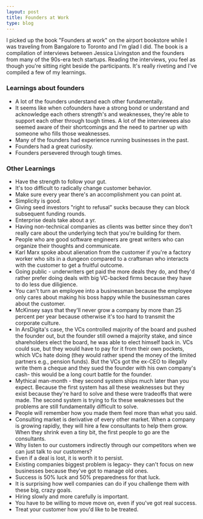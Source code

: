 ```yaml
---
layout: post
title: Founders at Work
type: blog
---
```


I picked up the book "Founders at work" on the airport bookstore while I was traveling from Bangalore to Toronto and I'm glad I did. The book is a compilation of interviews between Jessica Livingston and the founders from many of the 90s-era tech startups. Reading the interviews, you feel as though you're sitting right beside the participants. It's really riveting and I've compiled a few of my learnings.

### Learnings about founders

* A lot of the founders understand each other fundamentally.
* It seems like when cofounders have a strong bond or understand and acknowledge each others strength's and weaknesses, they're able to support each other through tough times. A lot of the interviewees also seemed aware of their shortcomings and the need to partner up with someone who fills those weaknesses. 
* Many of the founders had experience running businesses in the past.
* Founders had a great curiosity.
* Founders persevered through tough times. 

### Other Learnings

* Have the strength to follow your gut.
* It's too difficult to radically change customer behavior.
* Make sure every year there's an accomplishment you can point at.
* Simplicity is good.
* Giving seed investors "right to refusal" sucks because they can block subsequent funding rounds.
* Enterprise deals take about a yr.
* Having non-technical companies as clients was better since they don't really care about the underlying tech that you're building for them.
* People who are good software engineers are great writers who can organize their thoughts and communicate.
* Karl Marx spoke about alienation from the customer if you're a factory worker who sits in a dungeon compared to a craftsman who interacts with the customer to get a fruitful outcome.
* Going public - underwriters get paid the more deals they do, and they'd rather prefer doing deals with big VC-backed firms because they have to do less due diligience.
* You can't turn an employee into a businessman because the employee only cares about making his boss happy while the businessman cares about the customer.
* McKinsey says that they'll never grow a company by more than 25 percent per year because otherwise it's too hard to transmit the corporate culture.
* In ArsDigita's case, the VCs controlled majority of the board and pushed the founder out, but the founder still owned a majority stake, and since shareholders elect the board, he was able to elect himself back in. VCs could sue, but they would have to pay for it from their own pockets, which VCs hate doing (they would rather spend the money of the limited partners e.g., pension funds). But the VCs got the ex-CEO to illegally write them a cheque and they sued the founder with his own company's cash- this would be a long court battle for the founder.
* Mythical man-month - they second system ships much later than you expect. Because the first system has all these weaknesses but they exist because they're hard to solve and these were tradeoffs that were made. The second system is trying to fix these weaknesses but the problems are still fundamentally difficult to solve.
* People will remember how you made them feel more than what you said.
* Consulting market is derivative of every other market. When a company is growing rapidly, they will hire a few consultants to help them grow. When they shrink even a tiny bit, the first people to go are the consultants.
* Why listen to our customers indirectly through our competitors when we can just talk to our customers?
* Even if a deal is lost, it is worth it to persist.
* Existing companies biggest problem is legacy- they can't focus on new businesses because they've got to manage old ones.
* Success is 50% luck and 50% preparedness for that luck.
* It is surprising how well companies can do if you challenge them with these big, crazy goals.
* Hiring slowly and more carefully is important.
* You have to be willing to move move on, even if you've got real success.
* Treat your customer how you'd like to be treated.